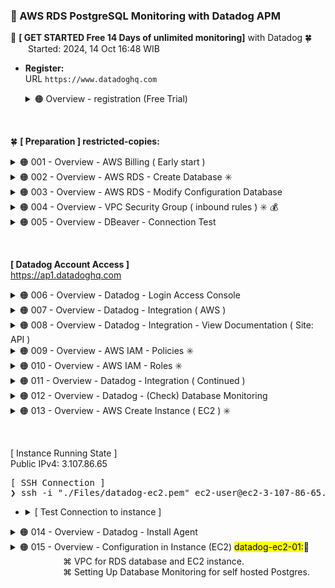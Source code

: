 ### 🪭 AWS RDS PostgreSQL Monitoring with Datadog APM

🔰 **[ GET STARTED Free 14 Days of unlimited monitoring]** with Datadog 🍀 <br />
&emsp;&emsp;Started: 2024, 14 Oct 16:48 WIB

- **Register:** <br />
  URL `https://www.datadoghq.com`

  <details><summary>🟠 Overview - registration (Free Trial)</summary>
    <div align="left">
    <img src="./gambar-petunjuk/ss_datadog_getstarted_001.png" alt="ss_datadog" style="display: block; margin: 0 auto;"> <br /><br />
    <img src="./gambar-petunjuk/ss_datadog_getstarted_002.png" alt="ss_datadog" style="display: block; margin: 0 auto;"> <br /><br />
    <img src="./gambar-petunjuk/ss_datadog_getstarted_003.png" alt="ss_datadog" style="display: block; margin: 0 auto;"> 
    </div><br /><hr />
  </details>

&nbsp;

🍀 **[ Preparation ] restricted-copies:**
<details><summary>🟠 001 - Overview - AWS Billing ( Early start )</summary>
<div align="left">
<br />
<img src="./gambar-petunjuk/ss_aws_abumuhammadbabah2019_001.png" alt="ss_aws" style="display: block; margin: 0 auto;">
</div><br /><hr />
</details>

<details><summary>🟠 002 - Overview - AWS RDS - Create Database ✳️</summary>
<div align="left">
<br />
<img src="./gambar-petunjuk/ss_aws_abumuhammadbabah2019_002.png" alt="ss_aws" style="display: block; margin: 0 auto;"> <br /><br />
<img src="./gambar-petunjuk/ss_aws_abumuhammadbabah2019_003.png" alt="ss_aws" style="display: block; margin: 0 auto;"> <br /><br />
<img src="./gambar-petunjuk/ss_aws_abumuhammadbabah2019_004.png" alt="ss_aws" style="display: block; margin: 0 auto;"> <br /><br />
<img src="./gambar-petunjuk/ss_aws_abumuhammadbabah2019_005.png" alt="ss_aws" style="display: block; margin: 0 auto;"> <br /><br />
<img src="./gambar-petunjuk/ss_aws_abumuhammadbabah2019_006.png" alt="ss_aws" style="display: block; margin: 0 auto;"> <br /><br />
<img src="./gambar-petunjuk/ss_aws_abumuhammadbabah2019_007.png" alt="ss_aws" style="display: block; margin: 0 auto;"> <br /><br />
<img src="./gambar-petunjuk/ss_aws_abumuhammadbabah2019_008.png" alt="ss_aws" style="display: block; margin: 0 auto;"> <br /><br />
<img src="./gambar-petunjuk/ss_aws_abumuhammadbabah2019_009.png" alt="ss_aws" style="display: block; margin: 0 auto;"> <br /><br />
<img src="./gambar-petunjuk/ss_aws_abumuhammadbabah2019_010.png" alt="ss_aws" style="display: block; margin: 0 auto;"> 
</div><br /><hr />
</details>

<details><summary>🟠 003 - Overview - AWS RDS - Modify Configuration Database</summary>
<div align="left">
<br />
<img src="./gambar-petunjuk/ss_aws_abumuhammadbabah2019_011.png" alt="ss_aws" style="display: block; margin: 0 auto;"> <br /><br />
<img src="./gambar-petunjuk/ss_aws_abumuhammadbabah2019_012.png" alt="ss_aws" style="display: block; margin: 0 auto;"> 
</div><br />
Notes: <br />
Modify the public access capability on the database only for testing connected only (before using EC2 instance later).
<hr />
</details>

<details><summary>🟠 004 - Overview - VPC Security Group ( inbound rules ) ✳️ 💰</summary>
<div align="left">
<br />
<img src="./gambar-petunjuk/ss_aws_abumuhammadbabah2019_013.png" alt="ss_aws" style="display: block; margin: 0 auto;"> <br /><br />
<img src="./gambar-petunjuk/ss_aws_abumuhammadbabah2019_014.png" alt="ss_aws" style="display: block; margin: 0 auto;"> <br /><br />
<img src="./gambar-petunjuk/ss_aws_abumuhammadbabah2019_015.png" alt="ss_aws" style="display: block; margin: 0 auto;"> <br /><br />
<img src="./gambar-petunjuk/ss_aws_abumuhammadbabah2019_016.png" alt="ss_aws" style="display: block; margin: 0 auto;"> 
</div><br />
Notes: <br />
The inbound setting in the security-group can be removed later after there is a connection between the instance and the rds database. 
This is only for testing rds database access from the outside.
<hr />
</details>

<details><summary>🟠 005 - Overview - DBeaver - Connection Test</summary>
<div align="left">
<br />
<img src="./gambar-petunjuk/ss_dbeaver_abumuhammadbabah2019.png" alt="ss_aws" style="display: block; margin: 0 auto;"> 
</div><br /><hr />
</details>

&nbsp;

**[ Datadog Account Access ]** <br />
https://ap1.datadoghq.com

<details><summary>🟠 006 - Overview - Datadog - Login Access Console</summary>
<div align="left">
<br />
<img src="./gambar-petunjuk/ss_datadog_baba_001.png" alt="ss_datadog" style="display: block; margin: 0 auto;"> <br /><br />
<img src="./gambar-petunjuk/ss_datadog_baba_002.png" alt="ss_datadog" style="display: block; margin: 0 auto;"> 
</div><br /><hr />
</details>

<details><summary>🟠 007 - Overview - Datadog - Integration ( AWS )</summary>
<div align="left">
<br />
<img src="./gambar-petunjuk/ss_datadog_baba_003.png" alt="ss_datadog" style="display: block; margin: 0 auto;"> <br /><br />
<img src="./gambar-petunjuk/ss_datadog_baba_004.png" alt="ss_datadog" style="display: block; margin: 0 auto;"> <br /><br />
<img src="./gambar-petunjuk/ss_datadog_baba_005.png" alt="ss_datadog" style="display: block; margin: 0 auto;"> 
</div><br /><hr />
</details>

<details><summary>🟠 008 - Overview - Datadog - Integration - View Documentation ( Site: API )</summary>
<div align="left">
<br />
<img src="./gambar-petunjuk/ss_datadog_baba_006.png" alt="ss_datadog" style="display: block; margin: 0 auto;"> <br /><br />
⌘ AWS External ID: cc5c44*******************d7aafd0
<img src="./gambar-petunjuk/ss_datadog_baba_007.png" alt="ss_datadog" style="display: block; margin: 0 auto;"> <br />
<details><summary>AWS integration IAM policy</summary>
<pre>
{
    "Version": "2012-10-17",
    "Statement": [
        {
            "Action": [
                "apigateway:GET",
                "autoscaling:Describe*",
                "backup:List*",
                "budgets:ViewBudget",
                "cloudfront:GetDistributionConfig",
                "cloudfront:ListDistributions",
                "cloudtrail:DescribeTrails",
                "cloudtrail:GetTrailStatus",
                "cloudtrail:LookupEvents",
                "cloudwatch:Describe*",
                "cloudwatch:Get*",
                "cloudwatch:List*",
                "codedeploy:List*",
                "codedeploy:BatchGet*",
                "directconnect:Describe*",
                "dynamodb:List*",
                "dynamodb:Describe*",
                "ec2:Describe*",
                "ec2:GetTransitGatewayPrefixListReferences",
                "ec2:SearchTransitGatewayRoutes",
                "ecs:Describe*",
                "ecs:List*",
                "elasticache:Describe*",
                "elasticache:List*",
                "elasticfilesystem:DescribeFileSystems",
                "elasticfilesystem:DescribeTags",
                "elasticfilesystem:DescribeAccessPoints",
                "elasticloadbalancing:Describe*",
                "elasticmapreduce:List*",
                "elasticmapreduce:Describe*",
                "es:ListTags",
                "es:ListDomainNames",
                "es:DescribeElasticsearchDomains",
                "events:CreateEventBus",
                "fsx:DescribeFileSystems",
                "fsx:ListTagsForResource",
                "health:DescribeEvents",
                "health:DescribeEventDetails",
                "health:DescribeAffectedEntities",
                "kinesis:List*",
                "kinesis:Describe*",
                "lambda:GetPolicy",
                "lambda:List*",
                "logs:DeleteSubscriptionFilter",
                "logs:DescribeLogGroups",
                "logs:DescribeLogStreams",
                "logs:DescribeSubscriptionFilters",
                "logs:FilterLogEvents",
                "logs:PutSubscriptionFilter",
                "logs:TestMetricFilter",
                "oam:ListSinks",
                "oam:ListAttachedLinks",
                "organizations:Describe*",
                "organizations:List*",
                "rds:Describe*",
                "rds:List*",
                "redshift:DescribeClusters",
                "redshift:DescribeLoggingStatus",
                "route53:List*",
                "s3:GetBucketLogging",
                "s3:GetBucketLocation",
                "s3:GetBucketNotification",
                "s3:GetBucketTagging",
                "s3:ListAllMyBuckets",
                "s3:PutBucketNotification",
                "ses:Get*",
                "sns:List*",
                "sns:Publish",
                "sns:GetSubscriptionAttributes",
                "sqs:ListQueues",
                "states:ListStateMachines",
                "states:DescribeStateMachine",
                "support:DescribeTrustedAdvisor*",
                "support:RefreshTrustedAdvisorCheck",
                "tag:GetResources",
                "tag:GetTagKeys",
                "tag:GetTagValues",
                "wafv2:ListLoggingConfigurations",
                "wafv2:GetLoggingConfiguration",
                "xray:BatchGetTraces",
                "xray:GetTraceSummaries"
            ],
            "Effect": "Allow",
            "Resource": "*"
        }
    ]
}
</pre>
</details>
<br />
⌘ Datadog Site: API <br />
⌘ Account ID Datadog: 417141415827
<img src="./gambar-petunjuk/ss_datadog_baba_008_revision_1.png" alt="ss_datadog" style="display: block; margin: 0 auto;"> <br /><br />
</div><br /><hr />
</details>

<details><summary>🟠 009 - Overview - AWS IAM - Policies ✳️</summary>
<br />
⌘ Create policy (IAM) name: DatadogIntegrationPolicy
<br />
<div align="left">
<img src="./gambar-petunjuk/ss_aws_abumuhammadbabah2019_017.png" alt="ss_aws" style="display: block; margin: 0 auto;"> <br /><br />
<img src="./gambar-petunjuk/ss_aws_abumuhammadbabah2019_018.png" alt="ss_aws" style="display: block; margin: 0 auto;"> <br /><br />
<img src="./gambar-petunjuk/ss_aws_abumuhammadbabah2019_019.png" alt="ss_aws" style="display: block; margin: 0 auto;"> <br /><br />
<img src="./gambar-petunjuk/ss_aws_abumuhammadbabah2019_020.png" alt="ss_aws" style="display: block; margin: 0 auto;"> <br /><br />
<img src="./gambar-petunjuk/ss_aws_abumuhammadbabah2019_021.png" alt="ss_aws" style="display: block; margin: 0 auto;"> <br /><br />
<img src="./gambar-petunjuk/ss_aws_abumuhammadbabah2019_022.png" alt="ss_aws" style="display: block; margin: 0 auto;"> <br /><br />
<img src="./gambar-petunjuk/ss_aws_abumuhammadbabah2019_023.png" alt="ss_aws" style="display: block; margin: 0 auto;"> 
</div><br /><hr />
</details>

<details><summary>🟠 010 - Overview - AWS IAM - Roles ✳️</summary>
<br />
⌘ Create role (IAM) name: DatadogIntegrationRole
<br />
<div align="left">
<img src="./gambar-petunjuk/ss_aws_abumuhammadbabah2019_024.png" alt="ss_aws" style="display: block; margin: 0 auto;"> <br /><br />
<img src="./gambar-petunjuk/ss_aws_abumuhammadbabah2019_025_revision_1.png" alt="ss_aws" style="display: block; margin: 0 auto;"> <br /><br />
<img src="./gambar-petunjuk/ss_aws_abumuhammadbabah2019_026.png" alt="ss_aws" style="display: block; margin: 0 auto;"> <br /><br />
<img src="./gambar-petunjuk/ss_aws_abumuhammadbabah2019_027_revision_1.png" alt="ss_aws" style="display: block; margin: 0 auto;"> <br /><br />
<img src="./gambar-petunjuk/ss_aws_abumuhammadbabah2019_028.png" alt="ss_aws" style="display: block; margin: 0 auto;"> 
</div><br /><hr />
</details>

<details><summary>🟠 011 - Overview - Datadog - Integration ( Continued )</summary>
<div align="left">
<br />
<img src="./gambar-petunjuk/ss_aws_abumuhammadbabah2019_029.png" alt="ss_aws" style="display: block; margin: 0 auto;"> <br />
⌘ AWS Account ID: 730335453692 <br />
<br />
<img src="./gambar-petunjuk/ss_datadog_baba_009.png" alt="ss_datadog" style="display: block; margin: 0 auto;"> <br />
<br />
🆗 **[Save anyway]** <br />
<img src="./gambar-petunjuk/ss_datadog_baba_009.png" alt="ss_datadog" style="display: block; margin: 0 auto;"> <br /><br />
<img src="./gambar-petunjuk/ss_datadog_baba_010.png" alt="ss_datadog" style="display: block; margin: 0 auto;"> <br /><br />
<img src="./gambar-petunjuk/ss_datadog_baba_011.png" alt="ss_datadog" style="display: block; margin: 0 auto;"> <br /><br />
<img src="./gambar-petunjuk/ss_datadog_baba_012.png" alt="ss_datadog" style="display: block; margin: 0 auto;"> 
</div><br /><hr />
</details>

<details><summary>🟠 012 - Overview - Datadog - (Check) Database Monitoring</summary>
<div align="left">
<br />
<img src="./gambar-petunjuk/ss_datadog_baba_013.png" alt="ss_datadog" style="display: block; margin: 0 auto;"> <br /><br />
<img src="./gambar-petunjuk/ss_datadog_baba_014.png" alt="ss_datadog" style="display: block; margin: 0 auto;"> <br /><br />
<img src="./gambar-petunjuk/ss_aws_abumuhammadbabah2019_030.png" alt="ss_aws" style="display: block; margin: 0 auto;"> <br /><br />
<img src="./gambar-petunjuk/ss_aws_abumuhammadbabah2019_031.png" alt="ss_aws" style="display: block; margin: 0 auto;"> <br /><br />
<img src="./gambar-petunjuk/ss_aws_abumuhammadbabah2019_032.png" alt="ss_aws" style="display: block; margin: 0 auto;">
</div><br /><hr />
</details>

<details><summary>🟠 013 - Overview - AWS Create Instance ( EC2 ) ✳️</summary>
<div align="left">
<br />
<img src="./gambar-petunjuk/ss_aws_abumuhammadbabah2019_033.png" alt="ss_aws" style="display: block; margin: 0 auto;"> <br /><br />
<img src="./gambar-petunjuk/ss_aws_abumuhammadbabah2019_034.png" alt="ss_aws" style="display: block; margin: 0 auto;"> <br /><br />
<img src="./gambar-petunjuk/ss_aws_abumuhammadbabah2019_035.png" alt="ss_aws" style="display: block; margin: 0 auto;"> <br /><br />
<img src="./gambar-petunjuk/ss_aws_abumuhammadbabah2019_036.png" alt="ss_aws" style="display: block; margin: 0 auto;"> <br /><br />
<img src="./gambar-petunjuk/ss_aws_abumuhammadbabah2019_037.png" alt="ss_aws" style="display: block; margin: 0 auto;"> <br /><br />
<img src="./gambar-petunjuk/ss_aws_abumuhammadbabah2019_038.png" alt="ss_aws" style="display: block; margin: 0 auto;"> <br /><br />
<img src="./gambar-petunjuk/ss_aws_abumuhammadbabah2019_039.png" alt="ss_aws" style="display: block; margin: 0 auto;"> 
</div><br /><hr />
</details>

&nbsp;

[ Instance Running State ] <br />
Public IPv4: 3.107.86.65 
<pre>
[ SSH Connection ]
❯ ssh -i "./Files/datadog-ec2.pem" ec2-user@ec2-3-107-86-65.ap-southeast-2.compute.amazonaws.com
</pre>

-   <details><summary>[ Test Connection to instance ]</summary>
    <pre>
    ❯ ssh -i "./Files/datadog-ec2.pem" ec2-user@ec2-3-107-86-65.ap-southeast-2.compute.amazonaws.com <br />
    The authenticity of host 'ec2-3-107-86-65.ap-southeast-2.compute.amazonaws.com (3.107.86.65)' can't be established.
    ED25519 key fingerprint is SHA256:7A+t/fzJgVbypjTiCZYYFsatEW+TGQZKmaHINKElRc4.
    This key is not known by any other names
    Are you sure you want to continue connecting (yes/no/[fingerprint])? yes
    Warning: Permanently added 'ec2-3-107-86-65.ap-southeast-2.compute.amazonaws.com' (ED25519) to the list of known hosts.
    @@@@@@@@@@@@@@@@@@@@@@@@@@@@@@@@@@@@@@@@@@@@@@@@@@@@@@@@@@@
    @         WARNING: UNPROTECTED PRIVATE KEY FILE!          @
    @@@@@@@@@@@@@@@@@@@@@@@@@@@@@@@@@@@@@@@@@@@@@@@@@@@@@@@@@@@
    Permissions 0644 for './Files/datadog-ec2.pem' are too open.
    It is required that your private key files are NOT accessible by others.
    This private key will be ignored.
    Load key "./Files/datadog-ec2.pem": bad permissions
    ec2-user@ec2-3-107-86-65.ap-southeast-2.compute.amazonaws.com: Permission denied (publickey,gssapi-keyex,gssapi-with-mic). <br /><br />
    ❯ chmod 400 ./Files/datadog-ec2.pem <br /><br />
    ❯ ssh -i "./Files/datadog-ec2.pem" ec2-user@ec2-3-107-86-65.ap-southeast-2.compute.amazonaws.com <br />
    ,     #_
    ~\_  ####_        Amazon Linux 2023
    ~~  \_#####\
    ~~     \###|
    ~~       \#/ ___   https://aws.amazon.com/linux/amazon-linux-2023
    ~~       V~' '->
        ~~~         /
        ~~._.   _/
            _/ _/
        _/m/'
    [ec2-user@ip-172-31-11-247 ~]$ 
    </pre>
    <br />
    <hr>
    </details>



<details><summary>🟠 014 - Overview - Datadog - Install Agent</summary>
<div align="left">
<br />
<img src="./gambar-petunjuk/ss_datadog_baba_015.png" alt="ss_datadog" style="display: block; margin: 0 auto;"> <br /><br />
<img src="./gambar-petunjuk/ss_datadog_baba_016.png" alt="ss_datadog" style="display: block; margin: 0 auto;"> <br /><br />
<img src="./gambar-petunjuk/ss_datadog_baba_017.png" alt="ss_datadog" style="display: block; margin: 0 auto;"> <br /><br />
<img src="./gambar-petunjuk/ss_datadog_baba_018.png" alt="ss_datadog" style="display: block; margin: 0 auto;"> <br /><br />
<br />
⌘ [API KEY]: 1ae*************************05d4
<pre>
#AGENT INSTALLATION COMMAND:
❯  DD_API_KEY=1ae*************************05d4 \
   DD_SITE="ap1.datadoghq.com" \
   bash -c "$(curl -L https://install.datadoghq.com/scripts/install_script_agent7.sh)"
</pre>
<img src="./gambar-petunjuk/ss_ssh_instance_datadog_001.png" alt="ss_ssh" style="display: block; margin: 0 auto;"> <br /><br />
<img src="./gambar-petunjuk/ss_ssh_instance_datadog_002.png" alt="ss_ssh" style="display: block; margin: 0 auto;"> <br />
<br />
<details><summary>Full details of installing dd-agent with ssh remote</summary>
<pre>
❯ ssh -i "./Files/datadog-ec2.pem" ec2-user@ec2-3-107-86-65.ap-southeast-2.compute.amazonaws.com
   ,     #_
   ~\_  ####_        Amazon Linux 2023
  ~~  \_#####\
  ~~     \###|
  ~~       \#/ ___   https://aws.amazon.com/linux/amazon-linux-2023
   ~~       V~' '->
    ~~~         /
      ~~._.   _/
         _/ _/
       _/m/'
Last login: Tue Oct 15 09:34:55 2024 from 45.251.5.172
[ec2-user@ip-172-31-11-247 ~]$ DD_API_KEY=1ae*************************05d4 \
DD_SITE="ap1.datadoghq.com" \
bash -c "$(curl -L https://install.datadoghq.com/scripts/install_script_agent7.sh)"
  % Total    % Received % Xferd  Average Speed   Time    Time     Time  Current
                                 Dload  Upload   Total   Spent    Left  Speed
100 77366  100 77366    0     0  1711k      0 --:--:-- --:--:-- --:--:-- 1717k <br />
* Datadog Agent 7 install script v1.35.4 <br />
/usr/bin/systemctl <br />
* Installing YUM sources for Datadog <br />
Cache was expired
17 files removed
  Installing package(s): datadog-agent <br />
Datadog, Inc.                                   7.4 kB/s | 801  B     00:00    
Datadog, Inc.                                    48 kB/s | 1.7 kB     00:00    
Importing GPG key 0xB01082D3:
 Userid     : "Datadog, Inc. RPM key (2023-04-20) (RPM key) <package+rpmkey@datadoghq.com>"
 Fingerprint: 7408 BFD5 6BC5 BF0C 361A AAE8 5D88 EEA3 B010 82D3
 From       : https://keys.datadoghq.com/DATADOG_RPM_KEY_CURRENT.public
Datadog, Inc.                                   1.4 kB/s | 1.7 kB     00:01    
Importing GPG key 0x4F09D16B:
 Userid     : "Datadog, Inc. RPM key (2024-05-15) (RPM key) <package+rpmkey@datadoghq.com>"
 Fingerprint: 2416 A377 57B1 BB02 68B3 634B 52AF C599 4F09 D16B
 From       : https://keys.datadoghq.com/DATADOG_RPM_KEY_4F09D16B.public
Datadog, Inc.                                   1.4 kB/s | 1.7 kB     00:01    
Importing GPG key 0xB01082D3:
 Userid     : "Datadog, Inc. RPM key (2023-04-20) (RPM key) <package+rpmkey@datadoghq.com>"
 Fingerprint: 7408 BFD5 6BC5 BF0C 361A AAE8 5D88 EEA3 B010 82D3
 From       : https://keys.datadoghq.com/DATADOG_RPM_KEY_B01082D3.public
Datadog, Inc.                                   2.0 kB/s | 2.4 kB     00:01    
Importing GPG key 0xFD4BF915:
 Userid     : "Datadog, Inc. RPM key (2020-09-08) <package+rpmkey@datadoghq.com>"
 Fingerprint: C655 9B69 0CA8 82F0 23BD F3F6 3F4D 1729 FD4B F915
 From       : https://keys.datadoghq.com/DATADOG_RPM_KEY_FD4BF915.public
Datadog, Inc.                                   1.3 kB/s | 1.6 kB     00:01    
Importing GPG key 0xE09422B3:
 Userid     : "Datadog, Inc <package@datadoghq.com>"
 Fingerprint: A4C0 B90D 7443 CF6E 4E8A A341 F106 8E14 E094 22B3
 From       : https://keys.datadoghq.com/DATADOG_RPM_KEY_E09422B3.public
Datadog, Inc.                                    48 MB/s |  22 MB     00:00    
Last metadata expiration check: 0:00:05 ago on Tue Oct 15 11:20:14 2024.
Dependencies resolved.
================================================================================
 Package               Architecture   Version             Repository       Size
================================================================================
Installing:
 datadog-agent         x86_64         1:7.57.2-1          datadog         264 M <br />
Transaction Summary
================================================================================
Install  1 Package <br />
Total download size: 264 M
Installed size: 264 M
Downloading Packages:
datadog-agent-7.57.2-1.x86_64.rpm                68 MB/s | 264 MB     00:03    
--------------------------------------------------------------------------------
Total                                            68 MB/s | 264 MB     00:03     
Datadog, Inc.                                    51 kB/s | 1.7 kB     00:00    
Importing GPG key 0xB01082D3:
 Userid     : "Datadog, Inc. RPM key (2023-04-20) (RPM key) <package+rpmkey@datadoghq.com>"
 Fingerprint: 7408 BFD5 6BC5 BF0C 361A AAE8 5D88 EEA3 B010 82D3
 From       : https://keys.datadoghq.com/DATADOG_RPM_KEY_CURRENT.public
Key imported successfully
Datadog, Inc.                                    53 kB/s | 1.7 kB     00:00    
Importing GPG key 0x4F09D16B:
 Userid     : "Datadog, Inc. RPM key (2024-05-15) (RPM key) <package+rpmkey@datadoghq.com>"
 Fingerprint: 2416 A377 57B1 BB02 68B3 634B 52AF C599 4F09 D16B
 From       : https://keys.datadoghq.com/DATADOG_RPM_KEY_4F09D16B.public
Key imported successfully
Datadog, Inc.                                    51 kB/s | 1.7 kB     00:00    
GPG key at https://keys.datadoghq.com/DATADOG_RPM_KEY_B01082D3.public (0xB01082D3) is already installed
Datadog, Inc.                                    71 kB/s | 2.4 kB     00:00    
Importing GPG key 0xFD4BF915:
 Userid     : "Datadog, Inc. RPM key (2020-09-08) <package+rpmkey@datadoghq.com>"
 Fingerprint: C655 9B69 0CA8 82F0 23BD F3F6 3F4D 1729 FD4B F915
 From       : https://keys.datadoghq.com/DATADOG_RPM_KEY_FD4BF915.public
Key imported successfully
Datadog, Inc.                                    51 kB/s | 1.6 kB     00:00    
Importing GPG key 0xE09422B3:
 Userid     : "Datadog, Inc <package@datadoghq.com>"
 Fingerprint: A4C0 B90D 7443 CF6E 4E8A A341 F106 8E14 E094 22B3
 From       : https://keys.datadoghq.com/DATADOG_RPM_KEY_E09422B3.public
Key imported successfully
Running transaction check
Transaction check succeeded.
Running transaction test
Transaction test succeeded.
Running transaction
  Preparing        :                                                        1/1 
  Running scriptlet: datadog-agent-1:7.57.2-1.x86_64                        1/1 
  Installing       : datadog-agent-1:7.57.2-1.x86_64                        1/1 
  Running scriptlet: datadog-agent-1:7.57.2-1.x86_64                        1/1 
Enabling service datadog-agent
Created symlink /etc/systemd/system/multi-user.target.wants/datadog-agent.service → /usr/lib/systemd/system/datadog-agent.service.
No datadog.yaml file detected, not starting the agent <br />
  Verifying        : datadog-agent-1:7.57.2-1.x86_64                        1/1  <br />
Installed:
  datadog-agent-1:7.57.2-1.x86_64  <br />
Complete! <br />
* Adding your API key to the Datadog Agent configuration: /etc/datadog-agent/datadog.yaml <br /> <br />
* Setting SITE in the Datadog Agent configuration: /etc/datadog-agent/datadog.yaml <br /> <br />
/usr/bin/systemctl
* Starting the Datadog Agent... <br />
  Your Datadog Agent is running and functioning properly.
  It will continue to run in the background and submit metrics to Datadog.
  If you ever want to stop the Datadog Agent, run: <br />
      sudo systemctl stop datadog-agent <br />
  And to run it again run: <br />
      sudo systemctl start datadog-agent <br />
[ec2-user@ip-172-31-11-247 ~]$
</pre>
</details>
<br />
<b>⌘ [Start service]</b>
<pre>[ec2-user@ip-172-31-11-247 ~]$ sudo systemctl start datadog-agent</pre><br />
<b>⌘ [Status service]</b>
<pre>[ec2-user@ip-172-31-11-247 ~]$ sudo systemctl status datadog-agent</pre>
<details><summary>Overview:</summary>
<div><img src="./gambar-petunjuk/ss_ssh_instance_datadog_003.png" alt="ss_ssh" style="display: block; margin: 0 auto;"></div>
👍🏼 <b>[Done]</b> 👍🏼
<br /><hr>
</details>
</div><br /><hr>
</details>

<details><summary>🟠 015 - Overview - Configuration in Instance (EC2) <mark>datadog-ec2-01:</mark>🌟 <br />
&emsp;&emsp;&emsp;&emsp;&emsp;&emsp;⌘ VPC for RDS database and EC2 instance. <br />
&emsp;&emsp;&emsp;&emsp;&emsp;&emsp;⌘ Setting Up Database Monitoring for self hosted Postgres. </summary>
<br />
[ Install postgresql ]
<pre>
[ec2-user@ip-172-31-11-247 ~]$ sudo dnf search postgresql15 
</pre>
<details><summary>Response:</summary>
<pre>
  Last metadata expiration check: 0:23:08 ago on Tue Oct 15 13:17:01 2024.
  ============================================== Name Exactly Matched: postgresql15 ==============================================
  postgresql15.x86_64 : PostgreSQL client programs
  ================================================== Name Matched: postgresql15 ==================================================
  postgresql15-contrib.x86_64 : Extension modules distributed with PostgreSQL
  postgresql15-docs.x86_64 : Extra documentation for PostgreSQL
  postgresql15-llvmjit.x86_64 : Just-in-time compilation support for PostgreSQL
  postgresql15-plperl.x86_64 : The Perl procedural language for PostgreSQL
  postgresql15-plpython3.x86_64 : The Python3 procedural language for PostgreSQL
  postgresql15-pltcl.x86_64 : The Tcl procedural language for PostgreSQL
  postgresql15-private-devel.x86_64 : PostgreSQL development header files for this build of PostgreSQL server
  postgresql15-private-libs.x86_64 : The shared libraries required only for this build of PostgreSQL server
  postgresql15-server.x86_64 : The programs needed to create and run a PostgreSQL server
  postgresql15-server-devel.x86_64 : PostgreSQL development header files and libraries
  postgresql15-static.x86_64 : Statically linked PostgreSQL libraries
  postgresql15-test.x86_64 : The test suite distributed with PostgreSQL
  postgresql15-test-rpm-macros.noarch : Convenience RPM macros for build-time testing against PostgreSQL server
  postgresql15-upgrade.x86_64 : Support for upgrading from the previous major release of PostgreSQL
  postgresql15-upgrade-devel.x86_64 : Support for build of extensions required for upgrade process
  [ec2-user@ip-172-31-11-247 ~]$ 
</pre>
</details>
<pre>
[ec2-user@ip-172-31-11-247 ~]$ sudo dnf install -y postgresql15
</pre>
<details><summary>Response:</summary>
<pre>
  Last metadata expiration check: 0:01:52 ago on Tue Oct 15 13:17:01 2024.
  Dependencies resolved.
  =======================================================================================================================
  Package                              Architecture      Version                           Repository              Size
  =======================================================================================================================
  Installing:
  postgresql15                         x86_64            15.8-1.amzn2023.0.1               amazonlinux            1.6 M
  Installing dependencies:
  postgresql15-private-libs            x86_64            15.8-1.amzn2023.0.1               amazonlinux            145 k <br />
  Transaction Summary
  =======================================================================================================================
  Install  2 Packages <br />
  Total download size: 1.8 M
  Installed size: 6.9 M
  Downloading Packages:
  (1/2): postgresql15-private-libs-15.8-1.amzn2023.0.1.x86_64.rpm                        2.4 MB/s | 145 kB     00:00    
  (2/2): postgresql15-15.8-1.amzn2023.0.1.x86_64.rpm                                      21 MB/s | 1.6 MB     00:00    
  -----------------------------------------------------------------------------------------------------------------------
  Total                                                                                   14 MB/s | 1.8 MB     00:00     
  Running transaction check
  Transaction check succeeded.
  Running transaction test
  Transaction test succeeded.
  Running transaction
    Preparing        :                                                                                               1/1 
    Installing       : postgresql15-private-libs-15.8-1.amzn2023.0.1.x86_64                                          1/2 
    Installing       : postgresql15-15.8-1.amzn2023.0.1.x86_64                                                       2/2 
    Running scriptlet: postgresql15-15.8-1.amzn2023.0.1.x86_64                                                       2/2 
    Verifying        : postgresql15-15.8-1.amzn2023.0.1.x86_64                                                       1/2 
    Verifying        : postgresql15-private-libs-15.8-1.amzn2023.0.1.x86_64                                          2/2  <br />
  Installed:
    postgresql15-15.8-1.amzn2023.0.1.x86_64             postgresql15-private-libs-15.8-1.amzn2023.0.1.x86_64  <br /> 
  Complete!
  [ec2-user@ip-172-31-11-247 ~]$  <br />
</pre>
</details>
<br />
<details><summary>🔰 Overview: Setting up connection between RDS databases and EC2 instances</summary>
<div>
<br />
<img src="./gambar-petunjuk/ss_aws_abumuhammadbabah2019_040.png" alt="ss_aws" style="display: block; margin: 0 auto;"> <br /><br />
<img src="./gambar-petunjuk/ss_aws_abumuhammadbabah2019_041.png" alt="ss_aws" style="display: block; margin: 0 auto;"> <br /><br />
<img src="./gambar-petunjuk/ss_aws_abumuhammadbabah2019_042.png" alt="ss_aws" style="display: block; margin: 0 auto;"> <br /><br />
<img src="./gambar-petunjuk/ss_aws_abumuhammadbabah2019_043.png" alt="ss_aws" style="display: block; margin: 0 auto;"> <br /><br />
<img src="./gambar-petunjuk/ss_aws_abumuhammadbabah2019_044.png" alt="ss_aws" style="display: block; margin: 0 auto;"> <br /><br />
[ Successful outcome ]:
<img src="./gambar-petunjuk/ss_aws_abumuhammadbabah2019_044-a1.0.png" alt="ss_aws" style="display: block; margin: 0 auto;"> <br /><br />
<img src="./gambar-petunjuk/ss_aws_abumuhammadbabah2019_044-a1.1.png" alt="ss_aws" style="display: block; margin: 0 auto;"> <br /><br />
</div><br /><hr>
</details>
<details><summary>🔰 Documentation: Setting up Database Monitoring for AWS RDS managed postgres</summary>
<div>
<br />
<img src="./gambar-petunjuk/ss_datadog_baba_019.png" alt="ss_datadog" style="display: block; margin: 0 auto;"> 
</div><br /><hr>
</details>
<br />
<b>[ PostgreSQL Access ]</b>
<pre>
[ec2-user@ip-172-31-11-247 ~] psql -h postgres-free-tier-01.c3eu0imki1jn.ap-southeast-2.rds.amazonaws.com --port 5432 -U postgres
  Password: A#LCZen%dS
</pre>
⌘ [ Grant the Agent access ]:
<pre>
postgres=> \l
                                                 List of databases
   Name    |  Owner   | Encoding |   Collate   |    Ctype    | ICU Locale | Locale Provider |   Access privileges   
-----------+----------+----------+-------------+-------------+------------+-----------------+-----------------------
 postgres  | postgres | UTF8     | en_US.UTF-8 | en_US.UTF-8 |            | libc            | 
 rdsadmin  | rdsadmin | UTF8     | en_US.UTF-8 | en_US.UTF-8 |            | libc            | rdsadmin=CTc/rdsadmin
 template0 | rdsadmin | UTF8     | en_US.UTF-8 | en_US.UTF-8 |            | libc            | =c/rdsadmin          +
           |          |          |             |             |            |                 | rdsadmin=CTc/rdsadmin
 template1 | postgres | UTF8     | en_US.UTF-8 | en_US.UTF-8 |            | libc            | =c/postgres          +
           |          |          |             |             |            |                 | postgres=CTc/postgres
(4 rows)<br />
postgres=>
</pre>
<div>
<img src="./gambar-petunjuk/ss_datadog_baba_020.png" alt="ss_datadog" style="display: block; margin: 0 auto;"> 
</div>
⌘ [ Create the datadog user ]:
<pre>
postgres=> CREATE USER datadog WITH password 'UPY5LKjr8';
CREATE ROLE
postgres=>
</pre>
⌘ [ Create the following schema in every database ]:
<pre>
postgres=> CREATE SCHEMA datadog;
GRANT USAGE ON SCHEMA datadog TO datadog;
GRANT USAGE ON SCHEMA public TO datadog;
GRANT pg_monitor TO datadog;
CREATE EXTENSION IF NOT EXISTS pg_stat_statements schema public;
CREATE SCHEMA
GRANT
GRANT
GRANT ROLE
CREATE EXTENSION
postgres=> 
</pre>
⌘ [ Create the function in every database to enable the Agent to collect explain plans. ] 
<pre>
postgres=> CREATE OR REPLACE FUNCTION datadog.explain_statement(
   l_query TEXT,
   OUT explain JSON
)
RETURNS SETOF JSON AS
$$
DECLARE
curs REFCURSOR;
plan JSON; <br />
BEGIN
   OPEN curs FOR EXECUTE pg_catalog.concat('EXPLAIN (FORMAT JSON) ', l_query);
   FETCH curs INTO plan;
   CLOSE curs;
   RETURN QUERY SELECT plan;
END;
$$
LANGUAGE 'plpgsql'
RETURNS NULL ON NULL INPUT
SECURITY DEFINER;
CREATE FUNCTION
postgres=>
</pre>
⌘ [ Verify ] 
<pre>
postgres=> \q <br />
psql -h postgres-free-tier-01.c3eu0imki1jn.ap-southeast-2.rds.amazonaws.com --port 5432 -U datadog postgres -A \
  -c "select * from pg_stat_database limit 1;" \
  && echo -e "\e[0;32mPostgres connection - OK\e[0m" \
  || echo -e "\e[0;31mCannot connect to Postgres\e[0m"
psql -h postgres-free-tier-01.c3eu0imki1jn.ap-southeast-2.rds.amazonaws.com --port 5432 -U datadog postgres -A \
  -c "select * from pg_stat_activity limit 1;" \
  && echo -e "\e[0;32mPostgres pg_stat_activity read OK\e[0m" \
  || echo -e "\e[0;31mCannot read from pg_stat_activity\e[0m"
psql -h postgres-free-tier-01.c3eu0imki1jn.ap-southeast-2.rds.amazonaws.com --port 5432 -U datadog postgres -A \
  -c "select * from pg_stat_statements limit 1;" \
  && echo -e "\e[0;32mPostgres pg_stat_statements read OK\e[0m" \
  || echo -e "\e[0;31mCannot read from pg_stat_statements\e[0m" <br />
Password for user datadog: UPY5LKjr8
datid|datname|numbackends|xact_commit|xact_rollback|blks_read|blks_hit|tup_returned|tup_fetched|tup_inserted|tup_updated|tup_deleted|conflicts|temp_files|temp_bytes|deadlocks|checksum_failures|checksum_last_failure|blk_read_time|blk_write_time|stats_reset
0||0|0|0|104|462910|245452|154160|30|29|3|0|0|0|0|0||0|0|2023-09-20 02:19:13.878017+00
(1 row)
Postgres connection - OK <br />
Password for user datadog: UPY5LKjr8
datid|datname|pid|usesysid|usename|application_name|client_addr|client_hostname|client_port|backend_start|xact_start|query_start|state_change|wait_event_type|wait_event|state|backend_xid|backend_xmin|query|backend_type
||712|10|rdsadmin|||||2024-10-14 15:29:12.294311+00||||Activity|LogicalLauncherMain|||||logical replication launcher
(1 row)
Postgres pg_stat_activity read OK <br />
Password for user datadog: UPY5LKjr8
userid|dbid|queryid|query|calls|total_time|min_time|max_time|mean_time|stddev_time|rows|shared_blks_hit|shared_blks_read|shared_blks_dirtied|shared_blks_written|local_blks_hit|local_blks_read|local_blks_dirtied|local_blks_written|temp_blks_read|temp_blks_written|blk_read_time|blk_write_time
10|16384|-532488427722366057|MOVE -795 IN "query-cursor_1"|1|0.023062|0.023062|0.023062|0.023062|0|0|0|0|0|0|0|0|0|0|0|0|0|0
(1 row)
Postgres pg_stat_statements read OK
</pre>
<br />
⌘ Configure the Agent ==> [ To configure collecting Database Monitoring metrics for an Agent running on a host, for example when you provision a small EC2 instance for the Agent to collect from an RDS database ]:
<pre>
[ec2-user@ip-172-31-11-247 ~]$ cd /etc/datadog-agent/ <br />
[ec2-user@ip-172-31-11-247 datadog-agent]$ ls -lah
total 400K
drwxr-xr-x.   7 dd-agent dd-agent  16K Oct 15 11:21 .
drwxr-xr-x.  78 root     root      16K Oct 15 13:18 ..
-rw-------.   1 dd-agent dd-agent   64 Oct 15 11:21 auth_token
drwxr-xr-x.   2 dd-agent dd-agent    6 Sep 24 07:30 checks.d
drwxr-xr-x.   2 dd-agent dd-agent  16K Oct 15 11:21 compliance.d
drwxr-xr-x. 211 dd-agent dd-agent  16K Oct 15 11:20 conf.d
-rw-r-----.   1 dd-agent dd-agent 154K Oct 15 11:21 datadog.yaml
-rw-r--r--.   1 dd-agent dd-agent 154K Sep 24 07:30 datadog.yaml.example
-rw-r--r--.   1 root     root        0 Oct 15 11:21 environment
-rw-r--r--.   1 dd-agent dd-agent  119 Oct 15 11:21 install.json
-rw-r--r--.   1 dd-agent dd-agent  125 Oct 15 11:21 install_info
drwxr-xr-x.   2 dd-agent dd-agent   28 Oct 15 11:21 runtime-security.d
-r--r-----.   1 dd-agent dd-agent  835 Sep 24 07:30 security-agent.yaml.example
drwxr-xr-x.   2 dd-agent dd-agent   36 Oct 15 11:21 selinux
-r--r-----.   1 dd-agent dd-agent 7.2K Sep 24 07:30 system-probe.yaml.example <br />
[ec2-user@ip-172-31-11-247 datadog-agent]$ ls -lah conf.d/ | grep postgres.d
drwxr-xr-x.   2 dd-agent dd-agent  31 Oct 15 11:21 postgres.d <br />
[ec2-user@ip-172-31-11-247 datadog-agent]$ sudo touch conf.d/postgres.d/conf.yaml
</pre>
<div>
📑 [ Monitoring one database on one database host ]
<img src="./gambar-petunjuk/ss_datadog_baba_020-1.0.png" alt="ss_datadog" style="display: block; margin: 0 auto;"> <br /><br />
📑 [ Monitor multiple databases on multiple database hosts ]
<img src="./gambar-petunjuk/ss_datadog_baba_020-1.1.png" alt="ss_datadog" style="display: block; margin: 0 auto;"> <br /><br />
</div>
<pre>
[ec2-user@ip-172-31-11-247 datadog-agent]$ cd conf.d/postgres.d/<br />
[ec2-user@ip-172-31-11-247 postgres.d]$ sudo wget https://truststore.pki.rds.amazonaws.com/ap-southeast-2/ap-southeast-2-bundle.pem
--2024-10-15 15:31:24--  https://truststore.pki.rds.amazonaws.com/ap-southeast-2/ap-southeast-2-bundle.pem
Resolving truststore.pki.rds.amazonaws.com (truststore.pki.rds.amazonaws.com)... 18.239.199.57, 18.239.199.14, 18.239.199.116, ...
Connecting to truststore.pki.rds.amazonaws.com (truststore.pki.rds.amazonaws.com)|18.239.199.57|:443... connected.
HTTP request sent, awaiting response... 200 OK
Length: 4616 (4.5K) [application/octet-stream]
Saving to: ‘ap-southeast-2-bundle.pem’ <br />
ap-southeast-2-bundle.pem        100%[================================================================>]   4.51K  --.-KB/s    in 0s <br />   
2024-10-15 15:31:25 (136 MB/s) - ‘ap-southeast-2-bundle.pem’ saved [4616/4616] <br />
[ec2-user@ip-172-31-11-247 postgres.d]$ ls -lah
total 68K
drwxr-xr-x.   2 dd-agent dd-agent   64 Oct 15 15:31 .
drwxr-xr-x. 211 dd-agent dd-agent  16K Oct 15 11:20 ..
-rw-r--r--.   1 root     root     4.6K Sep 11 23:33 ap-southeast-2-bundle.pem
-rw-r--r--.   1 dd-agent dd-agent  41K Sep 24 07:30 conf.yaml.example
</pre>
<pre>
[ec2-user@ip-172-31-11-247 postgres.d]$ sudo vim conf.yaml
. . .
init_config:
instances:
  - dbm: true
    host: postgres-free-tier-01.c3eu0imki1jn.ap-southeast-2.rds.amazonaws.com
    port: 5432
    username: datadog
    password: UPY5LKjr8
    tags:
      - "dbinstanceidentifier:postgres-free-tier-01"
</pre>
<pre>
[ec2-user@ip-172-31-11-247 postgres.d]$ sudo systemctl restart datadog-agent
[ec2-user@ip-172-31-11-247 postgres.d]$ sudo systemctl status datadog-agent
● datadog-agent.service - Datadog Agent
     Loaded: loaded (/usr/lib/systemd/system/datadog-agent.service; enabled; preset: disabled)
     Active: active (running) since Tue 2024-10-15 15:54:14 UTC; 4s ago
   Main PID: 77524 (agent)
      Tasks: 11 (limit: 1112)
     Memory: 110.1M
        CPU: 1.505s
     CGroup: /system.slice/datadog-agent.service
             └─77524 /opt/datadog-agent/bin/agent/agent run -p /opt/datadog-agent/run/agent.pid <br />
Oct 15 15:54:16 ip-172-31-11-247.ap-southeast-2.compute.internal agent[77524]: 2024-10-15 15:54:16 UTC | CORE | INFO | (pkg/collector/worker/check_logger.go:40 in CheckStarted) | check:postgres | Running check...
Oct 15 15:54:16 ip-172-31-11-247.ap-southeast-2.compute.internal agent[77524]: 2024-10-15 15:54:16 UTC | CORE | INFO | (pkg/collector/worker/check_logger.go:40 in CheckStarted) | check:ntp | Running check...
Oct 15 15:54:16 ip-172-31-11-247.ap-southeast-2.compute.internal agent[77524]: 2024-10-15 15:54:16 UTC | CORE | INFO | (pkg/collector/worker/check_logger.go:59 in CheckFinished) | check:ntp | Done running check
Oct 15 15:54:16 ip-172-31-11-247.ap-southeast-2.compute.internal agent[77524]: 2024-10-15 15:54:16 UTC | CORE | INFO | (pkg/util/containers/metrics/provider/registry.go:101 in collectorDiscovery) | Container metrics provide>
Oct 15 15:54:16 ip-172-31-11-247.ap-southeast-2.compute.internal agent[77524]: 2024-10-15 15:54:16 UTC | CORE | INFO | (pkg/collector/python/datadog_agent.go:144 in LogMessage) | postgres:52ee42b33bbd1482 | (utils.py:313) |>
Oct 15 15:54:16 ip-172-31-11-247.ap-southeast-2.compute.internal agent[77524]: 2024-10-15 15:54:16 UTC | CORE | INFO | (pkg/collector/python/datadog_agent.go:144 in LogMessage) | postgres:52ee42b33bbd1482 | (utils.py:313) |>
[ec2-user@ip-172-31-11-247 postgres.d]$ 
</pre>
<br /><hr />
</details>

